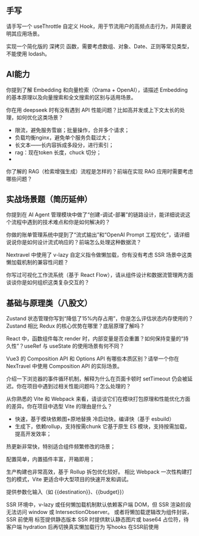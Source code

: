 ## 手写
请手写一个 useThrottle 自定义 Hook，用于节流用户的高频点击行为，并简要说明其应用场景。

实现一个简化版的 深拷贝 函数，需要考虑数组、对象、Date、正则等常见类型，不能使用 lodash。

## AI能力
你提到了解 Embedding 和向量检索（Orama + OpenAI），请描述 Embedding 的基本原理以及向量搜索和全文搜索的区别与适用场景。

你在用 deepseek 时有没有遇到 API 性能问题？比如高并发或上下文太长的处理，如何优化这类场景？
- 限流，避免服务雪崩；批量操作，合并多个请求；
- 负载均衡nginx，避免单个服务负载过大；
- 长文本——长内容拆成多段分，进行索引；
- rag：现在token 长度，chuck 切分；
- 
你了解的 RAG（检索增强生成）流程是怎样的？前端在实现 RAG 应用时需要考虑哪些问题？

## 实战场景题（简历延伸）
你提到在 AI Agent 管理模块中做了“创建-调试-部署”的链路设计，能详细说说这个流程中遇到的技术难点和你是如何解决的？

你做的账单管理系统中提到了“流式输出”和“OpenAI Prompt 工程优化”，请详细说说你是如何设计流式响应的？前端怎么处理这种数据流？

Nextravel 中使用了 v-lazy 自定义指令做懒加载，你有没有考虑 SSR 场景中这类懒加载机制的兼容性问题？

你写过可视化工作流系统（基于 React Flow），请从组件设计和数据流管理两方面谈谈你是如何组织这类复杂交互的？

## 基础与原理类（八股文）
Zustand 状态管理你写到“降低了15%内存占用”，你是怎么评估状态内存使用的？Zustand 相比 Redux 的核心优势在哪里？底层原理了解吗？

React 中，函数组件每次 render 时，内部变量是否会重置？如何保持变量的“持久性”？useRef 与 useState 的使用场景有何不同？

Vue3 的 Composition API 和 Options API 有哪些本质区别？请举一个你在 NexTravel 中使用 Composition API 的实际场景。

介绍一下浏览器的事件循环机制，解释为什么在页面卡顿时 setTimeout 仍会被延迟。你在项目中遇到过相关性能问题吗？怎么处理的？

从你熟悉的 Vite 和 Webpack 来看，请谈谈它们在模块打包原理和性能优化方面的差异。你在项目中选型 Vite 的理由是什么？
- 	快速，基于模块依赖图+原地替换	冷启动快，编译快（基于 esbuild）
- 生成下，依赖rollup，支持按需chunk
它基于原生 ES 模块，支持按需加载，提高开发效率；

热更新非常快，特别适合组件频繁修改的场景；

配置简单，内置插件丰富，开箱即用；

生产构建也非常高效，基于 Rollup 拆包优化较好。
相比 Webpack 一次性构建打包的模式，Vite 更适合中大型项目的快速开发和调试。

提供参数化输入（如 {{destination}}、{{budget}}）

SSR 环境中，v-lazy 或任何懒加载机制默认依赖客户端 DOM，但 SSR 渲染阶段无法访问 window 或 IntersectionObserver。
或者将懒加载逻辑改为组件封装，SSR 前使用 <noscript> 标签提供静态版本
SSR 时提供默认静态图片或 base64 占位符，待客户端 hydration 后再切换真实懒加载行为
写hooks 在SSR前使用